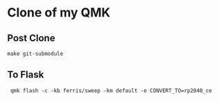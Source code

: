 # Clone of my QMK

## Post Clone
`make git-submodule`

## To Flask
` qmk flash -c -kb ferris/sweep -km default -e CONVERT_TO=rp2040_ce`